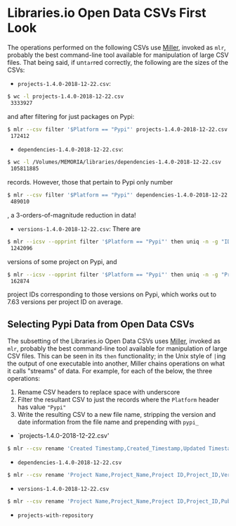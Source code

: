 # Libraries.io Open Data CSVs First Look
The operations performed on the following CSVs use 
[Miller](https://johnkerl.org/miller/doc/index.html), invoked as `mlr`,
probably the best command-line tool available for manipulation of large
CSV files. That being said, if un`tar`red correctly, the following are
the sizes of the CSVs:

 - `projects-1.4.0-2018-12-22.csv`:
```bash
$ wc -l projects-1.4.0-2018-12-22.csv
 3333927
``` 
and after filtering for just packages on Pypi:
```bash
$ mlr --csv filter '$Platform == "Pypi"' projects-1.4.0-2018-12-22.csv | wc -l
 172412
```

 - `dependencies-1.4.0-2018-12-22.csv`: 
```bash
$ wc -l /Volumes/MEMORIA/libraries/dependencies-1.4.0-2018-12-22.csv
 105811885
```
records. However, those that pertain to Pypi only number
```bash
$ mlr --csv filter '$Platform == "Pypi"' dependencies-1.4.0-2018-12-22.csv | wc -l
 489010
```
, a 3-orders-of-magnitude reduction in data!

 - `versions-1.4.0-2018-12-22.csv`:
There are
```bash
$ mlr --icsv --opprint filter '$Platform == "Pypi"' then uniq -n -g "ID" versions-1.4.0-2018-12-22.csv
 1242096
```
versions of some project on Pypi, and

```bash
$ mlr --icsv --opprint filter '$Platform == "Pypi"' then uniq -n -g "Project ID" versions-1.4.0-2018-12-22.csv
 162874
```
project IDs corresponding to those versions on Pypi, which works out to
7.63 versions per project ID on average.

## Selecting Pypi Data from Open Data CSVs
The subsetting of the Libraries.io Open Data CSVs uses 
[Miller](https://johnkerl.org/miller/doc/index.html), invoked as `mlr`,
probably the best command-line tool available for manipulation of large
CSV files. This can be seen in its `then` functionality; in the Unix
style of `|`ing the output of one executable into another, Miller chains
operations on what it calls "streams" of data. For example, for each of
the below, the three operations:
  1. Rename CSV headers to replace space with underscore
  2. Filter the resultant CSV to just the records where the `Platform`
  header has value `"Pypi"`
  3. Write the resulting CSV to a new file name, stripping the version
  and date information from the file name and prepending with `pypi_`

 - `projects-1.4.0-2018-12-22.csv'
```bash
$ mlr --csv rename 'Created Timestamp,Created_Timestamp,Updated Timestamp,Updated_Timestamp,Homepage URL,Homepage_URL,Repository URL,Repository_URL,Versions Count,Versions_Count,Latest Release Publish Timestamp,Latest_Release_Publish_Timestamp,Latest Release Number,Latest_Release_Number,Package Manager ID,Package_Manager_ID,Dependent Projects Count,Dependent_Projects_Count,Last synced Timestamp,Last_Synced_Timestamp,Dependent Repositories Count,Dependent_Repositories_Count,Repository ID,Repository_ID' then filter '$Platform == "Pypi"' then cut -x -f "Platform" projects-1.4.0-2018-12-22.csv > pypi_projects.csv
```

 - `dependencies-1.4.0-2018-12-22.csv`
```bash
$ mlr --csv rename 'Project Name,Project_Name,Project ID,Project_ID,Version Number,Version_Number,Version ID,Version_ID,Dependency Name,Dependency_Name,Dependency Platform,Dependency_Platform,Dependency Kind,Dependency_Kind,Optional Dependency,Optional_Dependency,Dependency Requirements,Dependency_Requirements,Dependency Project ID,Dependency_Project_ID' then filter '$Platform == "Pypi" && $Dependency_Platform == "Pypi"' then cut -x -f "Platform,Dependency_Platform" dependencies-1.4.0-2018-12-22.csv > pypi_dependencies.csv
```

 - `versions-1.4.0-2018-12-22.csv`
```bash
$ mlr --csv rename 'Project Name,Project_Name,Project ID,Project_ID,Published Timestamp,Published_Timestamp,Created Timestamp,Created_Timestamp,Updated Timestamp,Updated_Timestamp' then filter '$Platform == "Pypi"' then cut -x -f "Platform" versions-1.4.0-2018-12-22.csv > pypi_versions.csv
```

 - `projects-with-repository`
```bash
```
